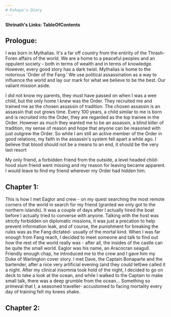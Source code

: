 ```yaml
---
# Kshaya's Diary
---
```


**Shrinath's Links: TableOfContents**

## Prologue:
I was born in Mythalias. It's a far off country from the entirity of the Thrash-Foren affairs of the world. We are a home to a peaceful peoples and an oppulent society - both in terms of wealth and in terms of knowledge. However, every good story has a dark twist. Mythalias is home to the notorious 'Order of the Fang.' We use political assassination as a way to influence the world and lay our mark for what we believe to be the best. Our valiant mission aside. 

I did not know my parents, they must have passed on when I was a wee child, but the only home I knew was the Order. They recruited me and trained me as the chosen assassin of tradition. The chosen assassin is an assassin that out grows time. Every 100 years, a child similar to me is born and is recruited into the Order, they are regarded as the top trainee in the Order. However as much they wanted me to be an assassin, a blind killer of tradition, my sense of reason and hope that anyone can be reasoned with just outgrew the Order. So while I am still an active member of the Order in good relations, my faith in the assassin's system fell apart a while ago. I believe that blood should not be a means to an end, it should be the very last resort

My only friend, a forbidden friend from the outside, a level headed child-hood slum friend went missing and my reason for leaving became apparent. I would leave to find my friend wherever my Order had hidden him.

## Chapter 1:
This is how I met Eaglor and crew - on my quest searching the most remote corners of the world in search for my friend (granted we only got to the northern islands). It was a couple of days after I actually hired the boat before I actually tried to converse with anyone. Talking with the host was strictly forbidden on diplomatic missions, it was just a precation to help prevent information leak, and of course, the punishment for breaking the rules was as the Fang dictated- usually of the mortal kind. When I was far enough from Fang reach, I decided to meet someone and talk to find out how the rest of the world really was - after all, the insides of the castle can be quite the small world. Eaglor was his name, an Aracocran seagull. Friendly enough chap, he introduced me to the crew and I gave him my Duke of Warlington cover story. I met Dave, the Captain Bonaparte and the bartender, after a nice very artificial evening (and they could tell)we called it a night. After my clinical insomnia took hold of the night, I decided to go on deck to take a look at the ocean, and while I walked to the Captain to make small talk, there was a deep grumble from the ocean... Something so primeval that I, a seasoned traveller- accustomed to facing mortality every day of training felt my knees shake.

## Chapter 2:

